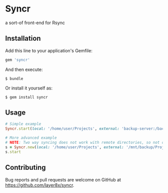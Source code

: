 # Syncr

a sort-of front-end for Rsync

## Installation

Add this line to your application's Gemfile:

```ruby
gem 'syncr'
```

And then execute:

    $ bundle

Or install it yourself as:

    $ gem install syncr

## Usage
```ruby
# Simple example
Syncr.start(local: '/home/user/Projects', external: 'backup-server:/backups/Projects')

# More advanced example
# NOTE: Two way syncing does not work with remote directories, so not over SSH
s = Syncr.new(local: '/home/user/Projects', external: '/mnt/backup/Projects', two_way_syncing: true)
s.start
```

## Contributing

Bug reports and pull requests are welcome on GitHub at https://github.com/layer8x/syncr.
